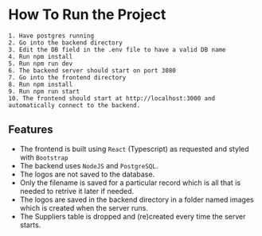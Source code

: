 # How To Run the Project

    1. Have postgres running
    2. Go into the backend directory
    3. Edit the DB field in the .env file to have a valid DB name
    4. Run npm install
    5. Run npm run dev
    6. The backend server should start on port 3080
    7. Go into the frontend directory
    8. Run npm install
    9. Run npm run start
    10. The frontend should start at http://localhost:3000 and automatically connect to the backend.
 

## Features

- The frontend is built using `React` (Typescript) as requested and styled with `Bootstrap`
- The backend uses `NodeJS` and `PostgreSQL`.
- The logos are not saved to the database.
- Only the filename is saved for a particular record which is all that is needed to retrive it later if needed.
- The logos are saved in the backend directory in a folder named images which is created when the server runs.
- The Suppliers table is dropped and (re)created every time the server starts.


